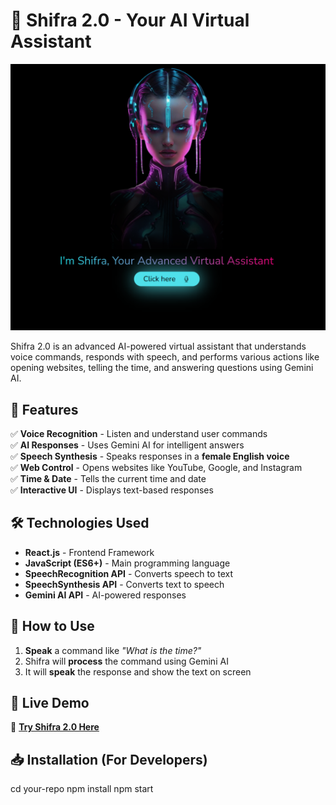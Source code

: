 # 🤖 Shifra 2.0 - Your AI Virtual Assistant

![Shifra](src/assets/shifra.png)  

Shifra 2.0 is an advanced AI-powered virtual assistant that understands voice commands, responds with speech, and performs various actions like opening websites, telling the time, and answering questions using Gemini AI.  

## 🚀 Features
✅ **Voice Recognition** - Listen and understand user commands  
✅ **AI Responses** - Uses Gemini AI for intelligent answers  
✅ **Speech Synthesis** - Speaks responses in a **female English voice**  
✅ **Web Control** - Opens websites like YouTube, Google, and Instagram  
✅ **Time & Date** - Tells the current time and date  
✅ **Interactive UI** - Displays text-based responses  

## 🛠️ Technologies Used
- **React.js** - Frontend Framework  
- **JavaScript (ES6+)** - Main programming language  
- **SpeechRecognition API** - Converts speech to text  
- **SpeechSynthesis API** - Converts text to speech  
- **Gemini AI API** - AI-powered responses  

  

## 📝 How to Use
1. **Speak** a command like *"What is the time?"*  
2. Shifra will **process** the command using Gemini AI  
3. It will **speak** the response and show the text on screen  

## 🔗 Live Demo
🚀 **[Try Shifra 2.0 Here](https://kashishvirtualassistant.netlify.app)**  

## 📥 Installation (For Developers)

cd your-repo
npm install
npm start
